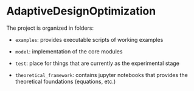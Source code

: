 # AdaptiveDesignOptimization

The project is organized in folders:

- `examples`: provides executable scripts 
of working examples

- `model`: implementation of the core modules

- `test`: place for things that are currently as 
the experimental stage

- `theoretical_framework`: contains jupyter notebooks that 
provides the theoretical foundations (equations, etc.)
 